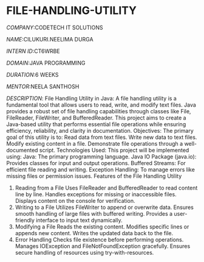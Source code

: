 # FILE-HANDLING-UTILITY

*COMPANY*:CODETECH IT SOLUTIONS

*NAME*:CILUKURI.NEELIMA DURGA

*INTERN ID*:CT6WRBE

*DOMAIN*:JAVA PROGRAMMING

*DURATION*:6 WEEKS

*MENTOR*:NEELA SANTHOSH 

*DESCRIPTION*:
File Handling Utility in Java:
A file handling utility is a fundamental tool that allows users to read, write, and modify text files. Java provides a robust set of file handling capabilities through classes like File, FileReader, FileWriter, and BufferedReader. This project aims to create a Java-based utility that performs essential file operations while ensuring efficiency, reliability, and clarity in documentation.
Objectives:
The primary goal of this utility is to:
Read data from text files.
Write new data to text files.
Modify existing content in a file.
Demonstrate file operations through a well-documented script.
Technologies Used:
This project will be implemented using:
Java: The primary programming language.
Java IO Package (java.io): Provides classes for input and output operations.
Buffered Streams: For efficient file reading and writing.
Exception Handling: To manage errors like missing files or permission issues.
Features of the File Handling Utility
1. Reading from a File
Uses FileReader and BufferedReader to read content line by line.
Handles exceptions for missing or inaccessible files.
Displays content on the console for verification.
2. Writing to a File
Utilizes FileWriter to append or overwrite data.
Ensures smooth handling of large files with buffered writing.
Provides a user-friendly interface to input text dynamically.
3. Modifying a File
Reads the existing content.
Modifies specific lines or appends new content.
Writes the updated data back to the file.
4. Error Handling
Checks file existence before performing operations.
Manages IOException and FileNotFoundException gracefully.
Ensures secure handling of resources using try-with-resources.

